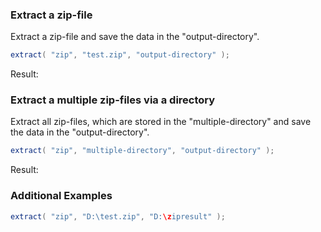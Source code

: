 ### Extract a zip-file

Extract a zip-file and save the data in the "output-directory".


```java
extract( "zip", "test.zip", "output-directory" );

```

Result: 

### Extract a multiple zip-files via a directory

Extract all zip-files, which are stored in the "multiple-directory" and save the data in the "output-directory".


```java
extract( "zip", "multiple-directory", "output-directory" );

```

Result: 

### Additional Examples


```java
extract( "zip", "D:\test.zip", "D:\zipresult" );

```



